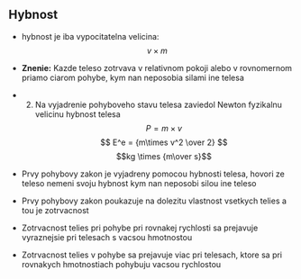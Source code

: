 ## Hybnost

  

- hybnost je iba vypocitatelna velicina: 
$$
v \times m
$$

- **Znenie:** Kazde teleso zotrvava v relativnom pokoji alebo v rovnomernom priamo ciarom pohybe, kym nan neposobia silami ine telesa
- 2. Na vyjadrenie pohyboveho stavu telesa zaviedol Newton fyzikalnu velicinu hybnost telesa
$$P = m\times v $$
$$ E^e = {m\times v^2 \over 2} $$
$$kg \times {m\over s}$$

- Prvy pohybovy zakon je vyjadreny pomocou hybnosti telesa, hovori ze teleso nemeni svoju hybnost kym nan neposobi silou ine teleso
- Prvy pohybovy zakon poukazuje na dolezitu vlastnost vsetkych telies a tou je zotrvacnost
- Zotrvacnost telies pri pohybe pri rovnakej rychlosti sa prejavuje vyraznejsie pri telesach s vacsou hmotnostou
- Zotrvacnost telies v pohybe sa prejavuje viac pri telesach, ktore sa pri rovnakych hmotnostiach pohybuju vacsou rychlostou